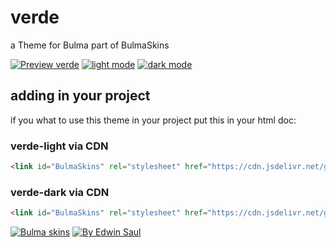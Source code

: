 
# verde            

a Theme for Bulma part of BulmaSkins             

[![ Preview verde ](https://img.shields.io/badge/-Preview_verde-red)](https://saul11235.github.io/BulmaSkins/view?skin=verde)
[![ light mode ](https://img.shields.io/badge/-light_mode-black)](https://saul11235.github.io/BulmaSkins/view?skin=verde&dark=false)
[![ dark mode ](https://img.shields.io/badge/-dark_mode-black)](https://saul11235.github.io/BulmaSkins/view?skin=verde&dark=true)

## adding in your project
if you what to use this theme in your project put this in your html doc:

### verde-light via CDN
```html
<link id="BulmaSkins" rel="stylesheet" href="https://cdn.jsdelivr.net/gh/Saul11235/BulmaSkins@latest/skins/verde.light.css">
```
### verde-dark via CDN
```html
<link id="BulmaSkins" rel="stylesheet" href="https://cdn.jsdelivr.net/gh/Saul11235/BulmaSkins@latest/skins/verde.light.dark">
```

[![Bulma skins](https://img.shields.io/badge/-Bulma_skins-blue)](https://saul11235.github.io/BulmaSkins/)
[![By Edwin Saul](https://img.shields.io/badge/-By_Edwin_Saul-black)](https://edwinsaul.com)
            